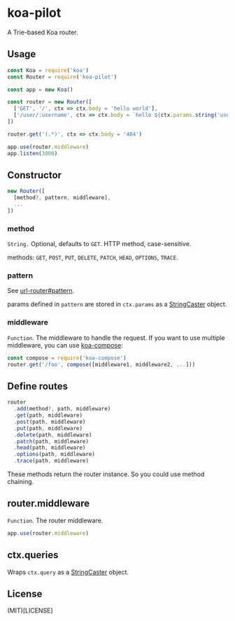# koa-pilot
A Trie-based Koa router.

## Usage
```js
const Koa = require('koa')
const Router = require('koa-pilot')

const app = new Koa()

const router = new Router([
  ['GET', '/', ctx => ctx.body = 'hello world'],
  ['/user/:username', ctx => ctx.body = `hello ${ctx.params.string('username')}. code: ${ctx.queries.int('code')}`]
])

router.get('(.*)', ctx => ctx.body = '404')

app.use(router.middleware)
app.listen(3000)
```

## Constructor
```js
new Router([
  [method?, pattern, middleware],
  ...
])
```

### method
`String.` Optional, defaults to `GET`. HTTP method, case-sensitive.

methods: `GET`, `POST`, `PUT`, `DELETE`, `PATCH`, `HEAD`, `OPTIONS`, `TRACE`.

### pattern
See [url-router#pattern](https://github.com/jiangfengming/url-router#pattern).

params defined in `pattern` are stored in `ctx.params` as a [StringCaster](https://github.com/jiangfengming/cast-string#stringcaster) object.

### middleware
`Function`. The middleware to handle the request. If you want to use multiple middleware, you can use
[koa-compose](https://github.com/koajs/compose):

```js
const compose = require('koa-compose')
router.get('/foo', compose([middleware1, middleware2, ...]))
```

## Define routes

```js
router
  .add(method?, path, middleware)
  .get(path, middleware)
  .post(path, middleware)
  .put(path, middleware)
  .delete(path, middleware)
  .patch(path, middleware)
  .head(path, middleware)
  .options(path, middleware)
  .trace(path, middleware)
```

These methods return the router instance. So you could use method chaining.

## router.middleware
`Function`. The router middleware.

```js
app.use(router.middleware)
```

## ctx.queries
Wraps `ctx.query` as a [StringCaster](https://github.com/jiangfengming/cast-string#stringcaster) object.

## License
(MIT)[LICENSE]
